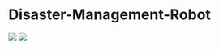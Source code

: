 # Disaster-Management-Robot

![](images/IMG_20180822_191022_Bokeh.jpg)
![](images/IMG_20180822_194536_Bokeh.jpg)



